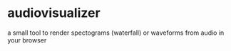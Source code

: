 # audiovisualizer
a small tool to render spectograms (waterfall) or waveforms from audio in your browser

